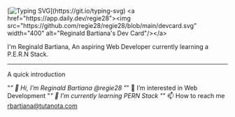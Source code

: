 [![Typing SVG](https://readme-typing-svg.demolab.com/?lines=Hi+There+,+How+are+you?)](https://git.io/typing-svg)
<a href="https://app.daily.dev/regie28"><img src="https://github.com/regie28/regie28/blob/main/devcard.svg" width="400" alt="Reginald Bartiana's Dev Card"/></a>

I'm Reginald Bartiana, An aspiring Web Developer currently learning a P.E.R.N Stack.

________________________________________________________________________________________________________________________
A quick introduction

"*" 👋 Hi, I’m Reginald Bartiana @regie28
"*" 👀 I’m interested in Web Development
"*" 🌱 I’m currently learning PERN Stack
"*" 📫 How to reach me rbartiana@tutanota.com

<!---
regie28/regie28 is a ✨ special ✨ repository because its `README.md` (this file) appears on your GitHub profile.
You can click the Preview link to take a look at your changes.
--->
